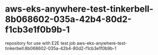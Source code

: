# aws-eks-anywhere-test-tinkerbell-8b068602-035a-42b4-80d2-f1cb3e1f0b9b-1
repository for use with E2E test job aws-eks-anywhere-test-tinkerbell:8b068602-035a-42b4-80d2-f1cb3e1f0b9b-1
